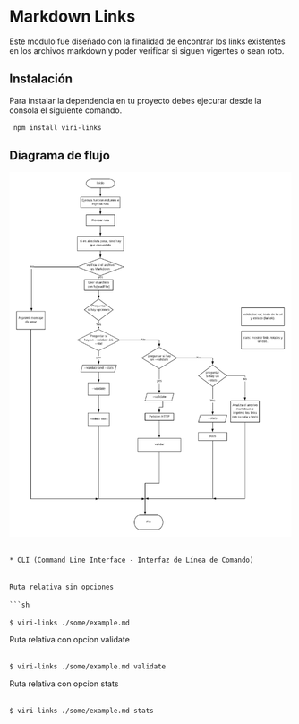 # Markdown Links

Este modulo fue diseñado con la finalidad de encontrar los links existentes en los archivos markdown
y poder verificar si siguen vigentes o sean roto.

## Instalación

Para instalar la dependencia en tu proyecto debes ejecurar desde la consola el siguiente comando.

```sh
 npm install viri-links
 ``` 

## Diagrama de flujo

![Diagrama](img/mdLinks.png)

```

* CLI (Command Line Interface - Interfaz de Línea de Comando)

  
Ruta relativa sin opciones

```sh

$ viri-links ./some/example.md

```

Ruta relativa con opcion validate

```sh

$ viri-links ./some/example.md validate

```

Ruta relativa con opcion stats

```sh

$ viri-links ./some/example.md stats

```
